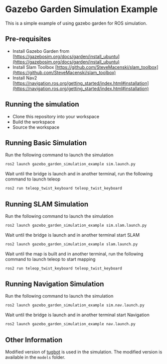 # Gazebo Garden Simulation Example

This is a simple example of using gazebo garden for ROS simulation.

## Pre-requisites

- Install Gazebo Garden from [https://gazebosim.org/docs/garden/install_ubuntu](https://gazebosim.org/docs/garden/install_ubuntu)
- Install Slam Toolbox [https://github.com/SteveMacenski/slam_toolbox](https://github.com/SteveMacenski/slam_toolbox)
- Install Nav2 [https://navigation.ros.org/getting_started/index.html#installation](https://navigation.ros.org/getting_started/index.html#installation)

## Running the simulation

- Clone this repository into your workspace
- Build the workspace
- Source the workspace

## Running Basic Simulation

Run the following command to launch the simulation

```bash
ros2 launch gazebo_garden_simulation_example sim.launch.py 
```

Wait until the bridge is launch and in another terminal, run the following command to launch teleop

```bash
ros2 run teleop_twist_keyboard teleop_twist_keyboard
```

## Running SLAM Simulation

Run the following command to launch the simulation

```bash
ros2 launch gazebo_garden_simulation_example sim.slam.launch.py
```

Wait until the bridge is launch and in another terminal start SLAM

```bash
ros2 launch gazebo_garden_simulation_example slam.launch.py
```

Wait until the map is built and in another terminal, run the following command to launch teleop to start mapping

```bash
ros2 run teleop_twist_keyboard teleop_twist_keyboard
```

## Running Navigation Simulation

Run the following command to launch the simulation

```bash
ros2 launch gazebo_garden_simulation_example sim.nav.launch.py
```

Wait until the bridge is launch and in another terminal start Navigation

```bash
ros2 launch gazebo_garden_simulation_example nav.launch.py
```

## Other Information

Modified version of [tugbot](https://app.gazebosim.org/MovAi/fuel/models/Tugbot) is used in the simulation. The modified version is available in the `models` folder.
